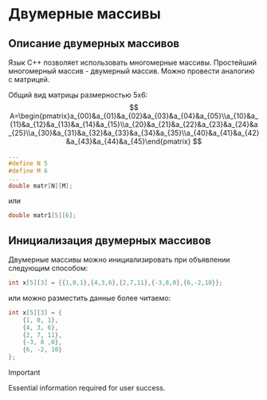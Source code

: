 # Двумерные массивы

## Описание двумерных массивов
Язык C++ позволяет использовать многомерные массивы. Простейший многомерный массив - двумерный массив. Можно провести аналогию с матрицей.

Общий вид матрицы размерностью 5х6:
$$
A=\begin{pmatrix}a_{00}&a_{01}&a_{02}&a_{03}&a_{04}&a_{05}\\a_{10}&a_{11}&a_{12}&a_{13}&a_{14}&a_{15}\\a_{20}&a_{21}&a_{22}&a_{23}&a_{24}&a_{25}\\a_{30}&a_{31}&a_{32}&a_{33}&a_{34}&a_{35}\\a_{40}&a_{41}&a_{42}&a_{43}&a_{44}&a_{45}\end{pmatrix}
$$

```c++
...
#define N 5
#define M 6
...
double matr[N][M];
```
или
```c++
double matr1[5][6];
```
## Инициализация двумерных массивов
Двумерные массивы можно инициализировать при объявлении следующим способом:

```c++
int x[5][3] = {{1,0,1},{4,3,6},{2,7,11},{-3,8,0},{6,-2,10}};
```
или можно разместить данные более читаемо:
```c++
int x[5][3] = {
    {1, 0, 1},
    {4, 3, 6},
    {2, 7, 11},
    {-3, 8 ,0},
    {6, -2, 10}
};
```
> [!IMPORTANT]
> Essential information required for user success.

<!--stackedit_data:
eyJoaXN0b3J5IjpbLTU1NjAzMjY2NCwxMTE1OTEzNDUzLDE3OT
U2OTExMzUsOTU3MzYyMTIxXX0=
-->